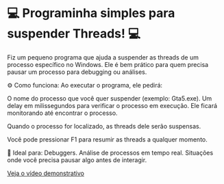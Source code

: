 # 💻 Programinha simples para suspender Threads! 💻

Fiz um pequeno programa que ajuda a suspender as threads de um processo específico no Windows. Ele é bem prático para quem precisa pausar um processo para debugging ou análises.

⚙️ Como funciona:
Ao executar o programa, ele pedirá:

O nome do processo que você quer suspender (exemplo: Gta5.exe).
Um delay em milissegundos para verificar o processo em execução.
Ele ficará monitorando até encontrar o processo.

Quando o processo for localizado, as threads dele serão suspensas.

Você pode pressionar F1 para resumir as threads a qualquer momento.

🚀 Ideal para:
Debuggers.
Análise de processos em tempo real.
Situações onde você precisa pausar algo antes de interagir. 

[Veja o vídeo demonstrativo](https://cdn.discordapp.com/attachments/564780006337675264/1313304653764628550/2024-12-02_21-39-13.mp4)
